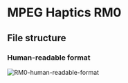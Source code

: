 # MPEG Haptics RM0

## File structure

### Human-readable format

![RM0-human-readable-format](http://www.plantuml.com/plantuml/proxy?cache=no&src=https://raw.githubusercontent.com/Interhaptics/MPEG_Haptics_RM0/develop/diagrams/RM0HumanReadableFormat.puml?token=AUVXRVTWPDOH5FIZ6IJU5ODBNVYUC)
